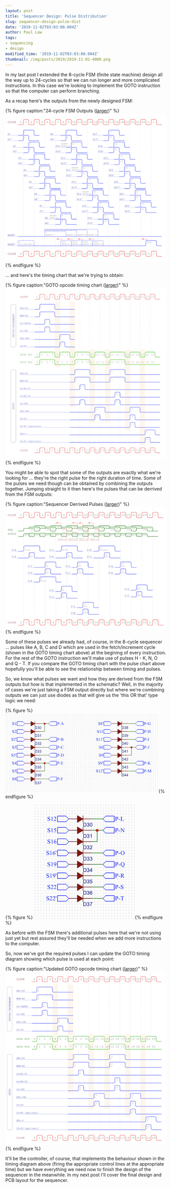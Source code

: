 ```yaml
---
layout: post
title: 'Sequencer Design: Pulse Distribution'
slug: sequencer-design-pulse-dist
date: '2019-11-02T03:03:00.004Z'
author: Paul Law
tags:
- sequencing
- design
modified_time: '2019-11-02T03:03:00.004Z'
thumbnail: /img/posts/2019/2019-11-02-4000.png
---
```


In my last post I extended the 8-cycle FSM (finite state machine) design all the way up to 24-cycles so that we can run
longer and more complicated instructions. In this case we're looking to implement the GOTO instruction so that the
computer can perform branching.

As a recap here's the outputs from the newly designed FSM:

{% figure caption:"24-cycle FSM Outputs ([larger](/assets/pdf/sequencer-timing.pdf))" %}![24-cycle FSM Outputs](/assets/img/posts/2019/2019-11-01-0004.png){% endfigure %}

... and here's the timing chart that we're trying to obtain:

{% figure caption:"GOTO opcode timing chart ([larger](/assets/img/posts/2019/2019-10-06-1004.png))" %}![GOTO opcode timing chart](/assets/img/posts/2019/2019-10-06-0004.png){% endfigure %}

You might be able to spot that some of the outputs are exactly what we're looking for ... they're the right pulse for the
right duration of time. Some of the pulses we need though can be obtained by combining the outputs together. Jumping straight
to it then here's the pulses that can be derrived from the FSM outputs:

{% figure caption:"Sequencer Derrived Pulses ([larger](/assets/pdf/sequencer-pulses.pdf))" %}![Sequencer Derrived Pulses](/assets/img/posts/2019/2019-11-02-0000.png){% endfigure %}

Some of these pulses we already had, of course, in the 8-cycle sequencer ... pulses like A, B, C and D which are used in the
fetch/increment cycle (shown in the GOTO timing chart above) at the begining of every instruction. For the rest of the GOTO
instruction we'll make use of pulses H - K, N, O and Q - T. If you compare the GOTO timing chart with the pulse
chart above hopefully you'll be able to see the relationship between timing and pulses.

So, we know what pulses we want and how they are derived from the FSM outputs but how is that implemented in the schematic?
Well, in the majority of cases we're just taking a FSM output directly but where we're combining outputs we can just use
diodes as that will give us the 'this OR that' type logic we need:

{% figure %}![Pulse Distribution 1](/assets/img/posts/2019/2019-11-02-0001.png){% endfigure %}

{% figure %}![Pulse Distribution 2](/assets/img/posts/2019/2019-11-02-0002.png){% endfigure %}

As before with the FSM there's additional pulses here that we're not using just yet but rest assured they'll be needed when
we add more instructions to the computer.

So, now we've got the required pulses I can update the GOTO timing diagram showing which pulse is used at each point:

{% figure caption:"Updated GOTO opcode timing chart ([larger](/assets/pdf/timing-goto.pdf))" %}![GOTO opcode timing chart](/assets/img/posts/2019/2019-11-02-0003.png){% endfigure %}

It'll be the controller, of course, that implements the behaviour shown in the timing diagram above (firing the appropriate
control lines at the appropriate time) but we have everything we need now to finish the design of the sequencer in the
meanwhile. In my next post I'll cover the final design and PCB layout for the sequencer.
